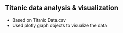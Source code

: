 ## Titanic data analysis & visualization
- Based on Titanic Data.csv
- Used plotly graph objects to visualize the data